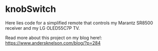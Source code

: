 # knobSwitch
Here lies code for a simplified remote that controls my Marantz SR8500 receiver and my LG OLED55C7P TV.

Read more about this project on my blog here!: https://www.andersknelson.com/blog/?p=284
